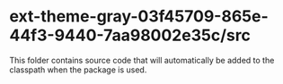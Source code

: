 # ext-theme-gray-03f45709-865e-44f3-9440-7aa98002e35c/src

This folder contains source code that will automatically be added to the classpath when
the package is used.
